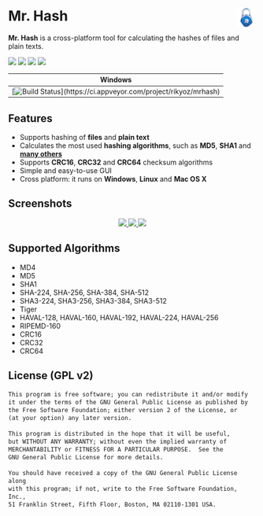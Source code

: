 # Mr. Hash <img src="/res/icon.png" width="40px" height="40px" align="right" />

**Mr. Hash** is a cross-platform tool for calculating the hashes of files and plain texts.

[![](http://img.shields.io/badge/version-v0.3.2-blue.png?style=flat)](https://github.com/rikyoz/mrhash/releases/latest)
![](https://img.shields.io/badge/platform-Windows%20|%20Linux%20|%20Mac%20OS%20X-red.png?style=flat)
![](http://img.shields.io/badge/architecture-x86%20|%20x64-yellow.png?style=flat)
[![](http://img.shields.io/badge/license-GNU%20GPL%20v2-lightgrey.png?style=flat)](/LICENSE)

| Windows |
|:-------:|
|[![Build  Status](https://ci.appveyor.com/api/projects/status/t7q9r8489kdkpfnr?svg=true&passingText=Build%20OK&pendingText=Building...&failingText=Build%20Failed")](https://ci.appveyor.com/project/rikyoz/mrhash)|

## Features
+ Supports hashing of **files** and **plain text**
+ Calculates the most used **hashing algorithms**, such as **MD5**, **SHA1** and [**many others**](#supported-algorithms)
+ Supports **CRC16**, **CRC32** and **CRC64** checksum algorithms
+ Simple and easy-to-use GUI
+ Cross platform: it runs on **Windows**, **Linux** and **Mac OS X**

## Screenshots
<p align="center">
<a href="https://raw.github.com/rikyoz/mrhash/screenshots/doc/img/v0.3.2/screenshot0.png" target="_blank">
<img src="https://raw.github.com/rikyoz/mrhash/screenshots/doc/img/v0.3.2/screenshot0.thumb.png" />
</a>
<a href="https://raw.github.com/rikyoz/mrhash/screenshots/doc/img/v0.3.2/screenshot1.png" target="_blank">
<img src="https://raw.github.com/rikyoz/mrhash/screenshots/doc/img/v0.3.2/screenshot1.thumb.png" />
</a>
<a href="https://raw.github.com/rikyoz/mrhash/screenshots/doc/img/v0.3.2/screenshot1.png" target="_blank">
<img src="https://raw.github.com/rikyoz/mrhash/screenshots/doc/img/v0.3.2/screenshot2.thumb.png" />
</a>
</p>

## Supported Algorithms
+ MD4
+ MD5
+ SHA1
+ SHA-224, SHA-256, SHA-384, SHA-512
+ SHA3-224, SHA3-256, SHA3-384, SHA3-512
+ Tiger
+ HAVAL-128, HAVAL-160, HAVAL-192, HAVAL-224, HAVAL-256
+ RIPEMD-160
+ CRC16
+ CRC32
+ CRC64

## License (GPL v2)
    This program is free software; you can redistribute it and/or modify
    it under the terms of the GNU General Public License as published by
    the Free Software Foundation; either version 2 of the License, or
    (at your option) any later version.

    This program is distributed in the hope that it will be useful,
    but WITHOUT ANY WARRANTY; without even the implied warranty of
    MERCHANTABILITY or FITNESS FOR A PARTICULAR PURPOSE.  See the
    GNU General Public License for more details.

    You should have received a copy of the GNU General Public License along
    with this program; if not, write to the Free Software Foundation, Inc.,
    51 Franklin Street, Fifth Floor, Boston, MA 02110-1301 USA.
